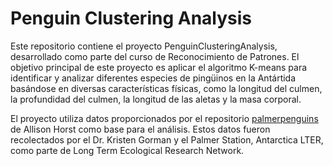 # Penguin Clustering Analysis

Este repositorio contiene el proyecto PenguinClusteringAnalysis, desarrollado como parte del curso de Reconocimiento de Patrones. El objetivo principal de este proyecto es aplicar el algoritmo K-means para identificar y analizar diferentes especies de pingüinos en la Antártida basándose en diversas características físicas, como la longitud del culmen, la profundidad del culmen, la longitud de las aletas y la masa corporal.

El proyecto utiliza datos proporcionados por el repositorio [palmerpenguins](https://github.com/allisonhorst/palmerpenguins.git) de Allison Horst como base para el análisis. Estos datos fueron recolectados por el Dr. Kristen Gorman y el Palmer Station, Antarctica LTER, como parte de Long Term Ecological Research Network.

